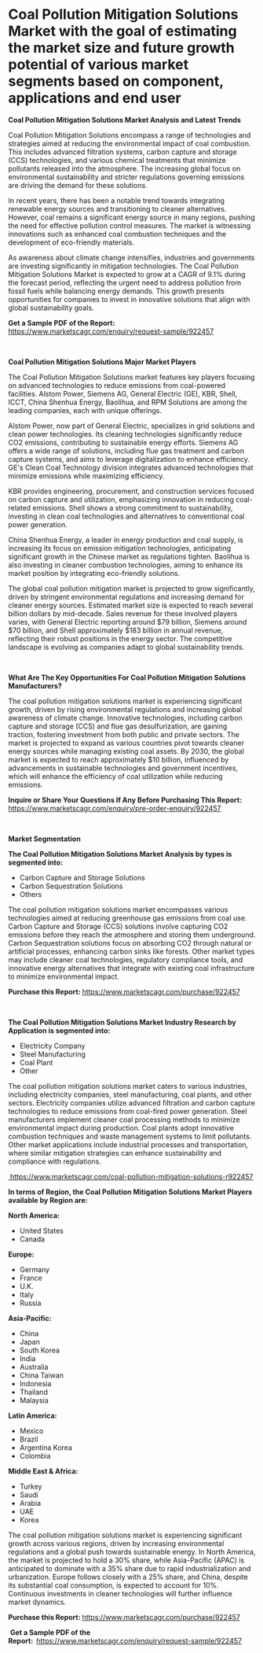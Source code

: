 <p><h1>Coal Pollution Mitigation Solutions Market with the goal of estimating the market size and future growth potential of various market segments based on component, applications and end user</h1></p><p><strong>Coal Pollution Mitigation Solutions Market Analysis and Latest Trends</strong></p>
<p><p>Coal Pollution Mitigation Solutions encompass a range of technologies and strategies aimed at reducing the environmental impact of coal combustion. This includes advanced filtration systems, carbon capture and storage (CCS) technologies, and various chemical treatments that minimize pollutants released into the atmosphere. The increasing global focus on environmental sustainability and stricter regulations governing emissions are driving the demand for these solutions.</p><p>In recent years, there has been a notable trend towards integrating renewable energy sources and transitioning to cleaner alternatives. However, coal remains a significant energy source in many regions, pushing the need for effective pollution control measures. The market is witnessing innovations such as enhanced coal combustion techniques and the development of eco-friendly materials.</p><p>As awareness about climate change intensifies, industries and governments are investing significantly in mitigation technologies. The Coal Pollution Mitigation Solutions Market is expected to grow at a CAGR of 9.1% during the forecast period, reflecting the urgent need to address pollution from fossil fuels while balancing energy demands. This growth presents opportunities for companies to invest in innovative solutions that align with global sustainability goals.</p></p>
<p><strong>Get a Sample PDF of the Report:&nbsp;</strong> <a href="https://www.marketscagr.com/enquiry/request-sample/922457?utm_campaign=3047&utm_medium=2&utm_source=Github&utm_content=ia&utm_term=18042025&utm_id=coal-pollution-mitigation-solutions">https://www.marketscagr.com/enquiry/request-sample/922457</a></p>
<p>&nbsp;</p>
<p><strong>Coal Pollution Mitigation Solutions Major Market Players</strong></p>
<p><p>The Coal Pollution Mitigation Solutions market features key players focusing on advanced technologies to reduce emissions from coal-powered facilities. Alstom Power, Siemens AG, General Electric (GE), KBR, Shell, ICCT, China Shenhua Energy, Baolihua, and RPM Solutions are among the leading companies, each with unique offerings.</p><p>Alstom Power, now part of General Electric, specializes in grid solutions and clean power technologies. Its cleaning technologies significantly reduce CO2 emissions, contributing to sustainable energy efforts. Siemens AG offers a wide range of solutions, including flue gas treatment and carbon capture systems, and aims to leverage digitalization to enhance efficiency. GE's Clean Coal Technology division integrates advanced technologies that minimize emissions while maximizing efficiency. </p><p>KBR provides engineering, procurement, and construction services focused on carbon capture and utilization, emphasizing innovation in reducing coal-related emissions. Shell shows a strong commitment to sustainability, investing in clean coal technologies and alternatives to conventional coal power generation. </p><p>China Shenhua Energy, a leader in energy production and coal supply, is increasing its focus on emission mitigation technologies, anticipating significant growth in the Chinese market as regulations tighten. Baolihua is also investing in cleaner combustion technologies, aiming to enhance its market position by integrating eco-friendly solutions.</p><p>The global coal pollution mitigation market is projected to grow significantly, driven by stringent environmental regulations and increasing demand for cleaner energy sources. Estimated market size is expected to reach several billion dollars by mid-decade. Sales revenue for these involved players varies, with General Electric reporting around $79 billion, Siemens around $70 billion, and Shell approximately $183 billion in annual revenue, reflecting their robust positions in the energy sector. The competitive landscape is evolving as companies adapt to global sustainability trends.</p></p>
<p>&nbsp;</p>
<p><strong>What Are The Key Opportunities For Coal Pollution Mitigation Solutions Manufacturers?</strong></p>
<p><p>The coal pollution mitigation solutions market is experiencing significant growth, driven by rising environmental regulations and increasing global awareness of climate change. Innovative technologies, including carbon capture and storage (CCS) and flue gas desulfurization, are gaining traction, fostering investment from both public and private sectors. The market is projected to expand as various countries pivot towards cleaner energy sources while managing existing coal assets. By 2030, the global market is expected to reach approximately $10 billion, influenced by advancements in sustainable technologies and government incentives, which will enhance the efficiency of coal utilization while reducing emissions.</p></p>
<p><strong>Inquire or Share Your Questions If Any Before Purchasing This Report:</strong> <a href="https://www.marketscagr.com/enquiry/pre-order-enquiry/922457?utm_campaign=3047&utm_medium=2&utm_source=Github&utm_content=ia&utm_term=18042025&utm_id=coal-pollution-mitigation-solutions">https://www.marketscagr.com/enquiry/pre-order-enquiry/922457</a></p>
<p>&nbsp;</p>
<p><strong>Market Segmentation</strong></p>
<p><strong>The Coal Pollution Mitigation Solutions Market Analysis by types is segmented into:</strong></p>
<p><ul><li>Carbon Capture and Storage Solutions</li><li>Carbon Sequestration Solutions</li><li>Others</li></ul></p>
<p><p>The coal pollution mitigation solutions market encompasses various technologies aimed at reducing greenhouse gas emissions from coal use. Carbon Capture and Storage (CCS) solutions involve capturing CO2 emissions before they reach the atmosphere and storing them underground. Carbon Sequestration solutions focus on absorbing CO2 through natural or artificial processes, enhancing carbon sinks like forests. Other market types may include cleaner coal technologies, regulatory compliance tools, and innovative energy alternatives that integrate with existing coal infrastructure to minimize environmental impact.</p></p>
<p><strong>Purchase this Report:&nbsp;</strong><a href="https://www.marketscagr.com/purchase/922457?utm_campaign=3047&utm_medium=2&utm_source=Github&utm_content=ia&utm_term=18042025&utm_id=coal-pollution-mitigation-solutions">https://www.marketscagr.com/purchase/922457</a></p>
<p>&nbsp;</p>
<p><strong>The Coal Pollution Mitigation Solutions Market Industry Research by Application is segmented into:</strong></p>
<p><ul><li>Electricity Company</li><li>Steel Manufacturing</li><li>Coal Plant</li><li>Other</li></ul></p>
<p><p>The coal pollution mitigation solutions market caters to various industries, including electricity companies, steel manufacturing, coal plants, and other sectors. Electricity companies utilize advanced filtration and carbon capture technologies to reduce emissions from coal-fired power generation. Steel manufacturers implement cleaner coal processing methods to minimize environmental impact during production. Coal plants adopt innovative combustion techniques and waste management systems to limit pollutants. Other market applications include industrial processes and transportation, where similar mitigation strategies can enhance sustainability and compliance with regulations.</p></p>
<p><a href="https://www.marketscagr.com/coal-pollution-mitigation-solutions-r922457?utm_campaign=3047&utm_medium=2&utm_source=Github&utm_content=ia&utm_term=18042025&utm_id=coal-pollution-mitigation-solutions">&nbsp;https://www.marketscagr.com/coal-pollution-mitigation-solutions-r922457</a></p>
<p><strong>In terms of Region, the Coal Pollution Mitigation Solutions Market Players available by Region are:</strong></p>
<p>
    <p> <strong> North America: </strong>
        <ul>
            <li>United States</li>
            <li>Canada</li>
        </ul>
        </p> 
    <p> <strong> Europe: </strong>
        <ul>
            <li>Germany</li>
            <li>France</li>
            <li>U.K.</li>
            <li>Italy</li>
            <li>Russia</li>
        </ul>
        </p> 
    <p> <strong> Asia-Pacific: </strong>
        <ul>
            <li>China</li>
            <li>Japan</li>
            <li>South Korea</li>
            <li>India</li>
            <li>Australia</li>
            <li>China Taiwan</li>
            <li>Indonesia</li>
            <li>Thailand</li>
            <li>Malaysia</li>
        </ul>
        </p> 
    <p> <strong> Latin America: </strong>
        <ul>
            <li>Mexico</li>
            <li>Brazil</li>
            <li>Argentina Korea</li>
            <li>Colombia</li>
        </ul>
        </p> 
    <p> <strong> Middle East & Africa: </strong>
        <ul>
            <li>Turkey</li>
            <li>Saudi</li>
            <li>Arabia</li>
            <li>UAE</li>
            <li>Korea</li>
        </ul>
    </p>
    </p>
<p><p>The coal pollution mitigation solutions market is experiencing significant growth across various regions, driven by increasing environmental regulations and a global push towards sustainable energy. In North America, the market is projected to hold a 30% share, while Asia-Pacific (APAC) is anticipated to dominate with a 35% share due to rapid industrialization and urbanization. Europe follows closely with a 25% share, and China, despite its substantial coal consumption, is expected to account for 10%. Continuous investments in cleaner technologies will further influence market dynamics.</p></p>
<p><strong>Purchase this Report: </strong><a href="https://www.marketscagr.com/purchase/922457?utm_campaign=3047&utm_medium=2&utm_source=Github&utm_content=ia&utm_term=18042025&utm_id=coal-pollution-mitigation-solutions">https://www.marketscagr.com/purchase/922457</a></p>
<p>&nbsp;<strong>Get a Sample PDF of the Report:&nbsp;&nbsp;</strong><a href="https://www.marketscagr.com/enquiry/request-sample/922457?utm_campaign=3047&utm_medium=2&utm_source=Github&utm_content=ia&utm_term=18042025&utm_id=coal-pollution-mitigation-solutions">https://www.marketscagr.com/enquiry/request-sample/922457</a></p>
<p><strong></strong></p>
<p><p></p><p></p><p></p></p>